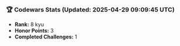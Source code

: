 ### 🏆 Codewars Stats (Updated: 2025-04-29 09:09:45 UTC)

- **Rank:** 8 kyu
- **Honor Points:** 3
- **Completed Challenges:** 1
